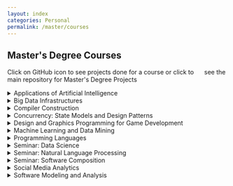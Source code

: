 ```yaml
---
layout: index
categories: Personal
permalink: /master/courses
---
```


## Master's Degree Courses

Click on GitHub icon to see projects done for a course or click to <a href="https://github.com/melikegecer" class="fa fa-github" style="font-size: 20px; margin-top: 5px; margin-left: 10px;margin-right: 10px" target="_blank"></a> see the main repository for Master's Degree Projects

<details>
<summary>
Applications of Artificial Intelligence
</summary>
Categorize a given real-world problem and know which AI methods are appropriate
<br>- Standard concepts for defining the problem situation
<br>- Get a broad overview over AI methods
<br>Know existing tools which implement AI methods
<br>- Exercises with different toolkits
<br>- Know how to avoid pitfalls
<br>
<br>
</details>

<details>
<summary>
Big Data Infrastructures
</summary>
Study new principles of data management
<br>– Data properties, data independence, scale-out, etc.
<br>Study key DBMS design issues
<br>– Transactions, parallel data processing, etc.
<br>– Consistency, Availability, network Partition
<br>Hands on some current, hot Big Data topics
<br>– Get exposed to recent trends / technologies / start-ups
<br>
<br>
</details>

<details>
<summary>
Compiler Construction
</summary>
On successful completion of this course, you will be able to:
<br>- Distinguish formal and practical properties of different approaches to parsing
<br>- Understand and implement various techniques to parse source code
<br>- Implement a basic compiler
<br>- Use visitors to process an abstract syntax tree (AST)
<br>- Transform an AST to intermediate representation (IR)
<br>- Perform peephole optimization on the IR
<br>- Generate target code (eg Java bytecode) from IR
<br>
<br>
</details>

<details>
<summary>
Concurrency: State Models and Design Patterns
</summary>
Introduce basic concepts of concurrency
<br>— safety, liveness, fairness
<br>Present tools for reasoning about concurrency
<br>— LTS, Petri nets
<br>Learn the best practice programming techniques
<br>— idioms and patterns
<br>Get experience with the techniques
<br>— lab sessions
<br>
<br>
</details>

<details>
<summary>
Design and Graphics Programming for Game Development
<a href="https://github.com/melikegecer" class="fa fa-github" style="font-size: 20px; margin-top: 5px; margin-left: 10px;margin-right: 10px" target="_blank"></a>
</summary>
Design videogames
<br>- Evaluate concepts and prototypes
<br>- Develop graphical and interactive applications
<br>- Understand the different components of a game engine and new methods
<br>- Include in your design commonly used algorithms for videogames
<br>- Team collaboration
<br>
<br>
</details>

<details>
<summary>
Machine Learning and Data Mining
</summary>
Introduction to Machine Learning & Data Mining, Simple Rules, Bayes Learning, Decision Trees, Evaluation Methodology, Rules Models, Association Rules, Nearest Neighbors (NN, k-­NN, minHash), Advanced Models, Combining Methods, Practical Exercises (WEKA), Another course on Statistical Learning Models (R)
<br>
<br>
</details>

<details>
<summary>
Programming Languages
</summary>
On successful completion of this course, you will be able to:
<br>- distinguish the key programming paradigms and know how to apply them
<br>- know how to program a stack machine
<br>- understand different forms of polymorphism
<br>- exercise basic skills in functional programming
<br>- understand how the lambda calculus offers a basic semantic foundation for programming
<br>- understand the role of static typing in object-oriented programming
<br>- exercise basic skills in logic programming
<br>
<br>
</details>

<details>
<summary>
Seminar: Data Science
</summary>
Gather in-depth knowledge of an advanced topic/paper in data science: graph embedding.
<br>Focus on one research paper/topic.
<br>Learn how to critically read and study a research paper.
<br>Describe a paper in a report, present it in front of an audience and empirically reevaluate the proposed techniques.
<br>
<br>
</details>

<details>
<summary>
Seminar: Natural Language Processing
<a href="https://github.com/melikegecer" class="fa fa-github" style="font-size: 20px; margin-top: 5px; margin-left: 10px;margin-right: 10px" target="_blank"></a>
</summary>
Conduct your own research (on a limited amount of data)
<br>Able to read / interpret scientific papers
<br>Go beyond a simple implementation
<br>- Implement correctly a given algorithm
<br>- Test it
<br>- Understand its weakness
<br>- Analysis its behaviour
<br>- Evaluate its performance (comparative basis, statistical tests)
<br>- Limit(s) of the proposed model
<br>Different topics (articles) on the same data
<br>
<br>
</details>

<details>
<summary>
Seminar: Software Composition
<a href="https://github.com/melikegecer" class="fa fa-github" style="font-size: 20px; margin-top: 5px; margin-left: 10px;margin-right: 10px" target="_blank"></a>
</summary>
After the successful completion of this course, you will be able to:
<br>- Build an Eclipse plugin for static analysis, or
<br>- Write a crawler that analyzes open source software repositories, or
<br>- Create a new method of visualizing software systems, or
<br>- Work on the design and implementation of programming language tools
<br>
<br>
</details>

<details>
<summary>
Social Media Analytics
</summary>
The main things we will learn in this course:
<br>- To learn how to collect, represent and mine social media data.
<br>- Hands-on knowledge of a toolbox of social graph algorithms.
<br>- To find and analyze communities in social media networks.
<br>- To understand relationships in real-world social media networks.
<br>
<br>
</details>

<details>
<summary>
Software Modeling and Analysis
</summary>
How to:
<br>- recognize the problems of legacy software
<br>- use reflection and metaprogramming techniques
<br>- extract software models from source code and other artifacts
<br>- apply software metrics to detect quality problems
<br>- visualize software to support program comprehension
<br>- apply basic static and dynamic analysis techniques
<br>
<br>
</details>